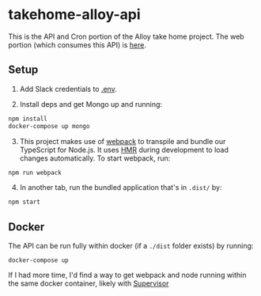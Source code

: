# takehome-alloy-api
This is the API and Cron portion of the Alloy take home project. The web portion (which consumes this API) is [here](https://github.com/mmattax/takehome-alloy-web).

## Setup

1. Add Slack credentials to [.env](https://github.com/mmattax/takehome-alloy-api/blob/master/.env).

2. Install deps and get Mongo up and running:
```bash
npm install
docker-compose up mongo
```

3. This project makes use of [webpack](https://webpack.js.org/) to transpile and bundle our TypeScript for Node.js. It uses [HMR](https://webpack.js.org/concepts/hot-module-replacement/) during development to load changes automatically. To start webpack, run:

```bash
npm run webpack
```
4. In another tab, run the bundled application that's in `.dist/` by:
```bash
npm start
```

## Docker
The API can be run fully within docker (if a `./dist` folder exists) by running:
```
docker-compose up
```
If I had more time, I'd find a way to get webpack and node running within the same docker container, likely with [Supervisor](http://supervisord.org/)
